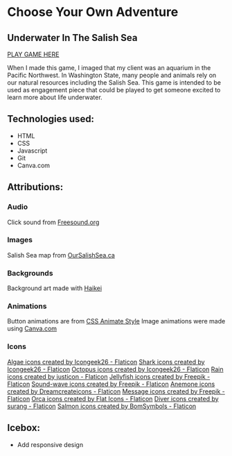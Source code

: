 # Choose Your Own Adventure  

## Underwater In The Salish Sea

[PLAY GAME HERE](https://ccmatson-choose-your-own-adventure.netlify.app/)

When I made this game, I imaged that my client was an aquarium in the Pacific Northwest. In Washington State, many people and animals rely on our natural resources including the Salish Sea. This game is intended to be used as engagement piece that could be played to get someone excited to learn more about life underwater. 

## Technologies used: 
- HTML 
- CSS 
- Javascript
- Git
- Canva.com

## Attributions: 

### Audio
Click sound from [Freesound.org](https://freesound.org/people/brnck/sounds/257357/)

### Images
Salish Sea map from [OurSalishSea.ca](https://oursalishsea.ca/what-is-the-salish-sea/)

### Backgrounds
Background art made with [Haikei](https://haikei.app/)

### Animations 
Button animations are from [CSS Animate Style](https://animate.style/)
Image animations were made using [Canva.com](https://canva.com)

### Icons
<a href="https://www.flaticon.com/free-icons/algae" title="algae icons">Algae icons created by Icongeek26 - Flaticon</a>
<a href="https://www.flaticon.com/free-icons/shark" title="shark icons">Shark icons created by Icongeek26 - Flaticon</a>
<a href="https://www.flaticon.com/free-icons/octopus" title="octopus icons">Octopus icons created by Icongeek26 - Flaticon</a>
<a href="https://www.flaticon.com/free-icons/rain" title="rain icons">Rain icons created by justicon - Flaticon</a>
<a href="https://www.flaticon.com/free-icons/jellyfish" title="jellyfish icons">Jellyfish icons created by Freepik - Flaticon</a>
<a href="https://www.flaticon.com/free-icons/sound-wave" title="sound-wave icons">Sound-wave icons created by Freepik - Flaticon</a>
<a href="https://www.flaticon.com/free-icons/anemone" title="anemone icons">Anemone icons created by Dreamcreateicons - Flaticon</a>
<a href="https://www.flaticon.com/free-icons/message" title="message icons">Message icons created by Freepik - Flaticon</a>
<a href="https://www.flaticon.com/free-icons/orca" title="orca icons">Orca icons created by Flat Icons - Flaticon</a>
<a href="https://www.flaticon.com/free-icons/diver" title="diver icons">Diver icons created by surang - Flaticon</a>
<a href="https://www.flaticon.com/free-icons/salmon" title="salmon icons">Salmon icons created by BomSymbols - Flaticon</a>

## Icebox:
- Add responsive design

